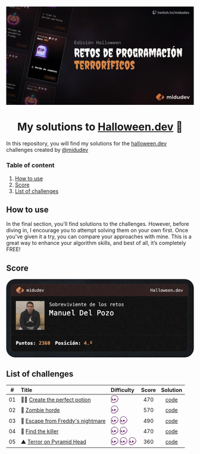 <div align="center">

![Hero image](/assets/hero.jpg)

# My solutions to [Halloween.dev](https://www.halloween.dev/) 🎃

</div>

In this repository, you will find my solutions for the [halloween.dev](https://www.halloween.dev/) challenges created by [@midudev](https://midu.dev/)

### Table of content

1. [How to use](#how-to-use)
2. [Score](#score)
3. [List of challenges](#list-of-challenges)

## How to use

In the final section, you'll find solutions to the challenges. However, before diving in, I encourage you to attempt solving them on your own first. Once you've given it a try, you can compare your approaches with mine. This is a great way to enhance your algorithm skills, and best of all, it’s completely FREE!

## Score

<img src="/assets/score.png" style="border-radius: 24px" />

## List of challenges

|  #  | Title                                                                       | Difficulty | Score | Solution                |
| :-: | :-------------------------------------------------------------------------- | :---- | :---: | :--------------------------: |
| 01  | 🧙‍♀️ [Create the perfect potion](https://www.halloween.dev/retos/2024/1)      | <img src="/assets/difficult.png" widht="20" height="20" />     | 470   | [code](/challenges/challenge01.js) |
| 02  | 🧟 [Zombie horde](https://www.halloween.dev/retos/2024/2)                   | <img src="/assets/difficult.png" widht="20" height="20" />     | 570   | [code](/challenges/challenge02.js) |
| 03  | 🛌 [Escape from Freddy's nightmare](https://www.halloween.dev/retos/2024/3) | <img src="/assets/difficult.png" widht="20" height="20" /> <img src="/assets/difficult.png" widht="20" height="20" /> | 490   | [code](/challenges/challenge03.js) |
| 04  | 🔪 [Find the killer](https://www.halloween.dev/retos/2024/4)                | <img src="/assets/difficult.png" widht="20" height="20" /> <img src="/assets/difficult.png" widht="20" height="20" /> | 470   | [code](/challenges/challenge04.js) |
| 05  | ▲  [Terror on Pyramid Head](https://www.halloween.dev/retos/2024/5)      | <img src="/assets/difficult.png" widht="20" height="20" /> <img src="/assets/difficult.png" widht="20" height="20" /> <img src="/assets/difficult.png" widht="20" height="20" />    | 360   | [code](/challenges/challenge05.js) |
